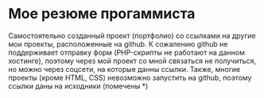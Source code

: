 # Мое резюме прогаммиста

Самостоятельно созданный проект (портфолио) со ссылками на другие мои проекты, расположенные на github. 
К сожалению github не поддерживает отправку форм (PHP-скрипты не работают на данном хостинге), поэтому через мой проект со мной связаться не получиться, но можно через соцсети, на которые данны ссылки.
Также, многие проекты (кроме HTML, CSS) невозможно запустить на github, поэтому ссылки даны на исходники (помечены *)